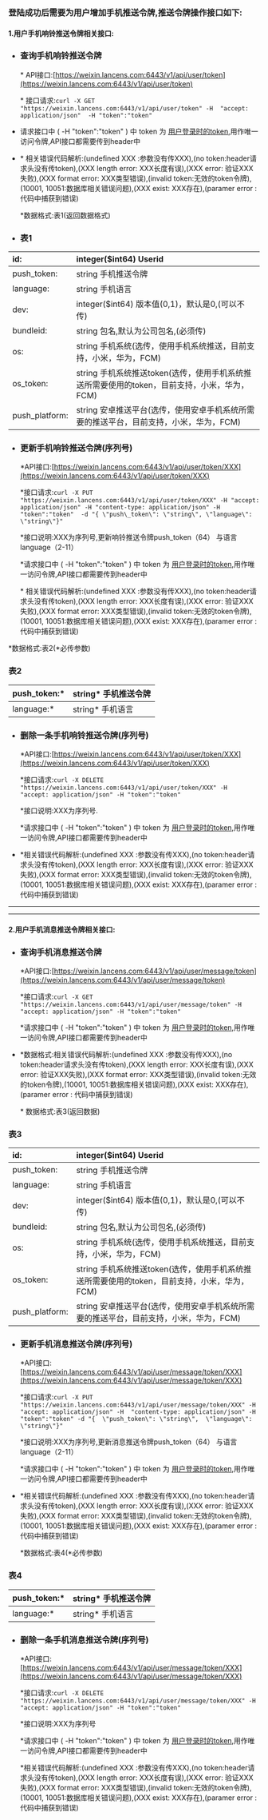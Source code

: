 ### 登陆成功后需要为用户增加手机推送令牌,推送令牌操作接口如下:

#### 1.用户手机**响铃推送**令牌相关接口:

* ### 查询手机响铃推送令牌

  \* API接口:[https://weixin.lancens.com:6443/v1/api/user/token](https://weixin.lancens.com:6443/v1/api/user/token)

  \* 接口请求:`curl -X GET "https://weixin.lancens.com:6443/v1/api/user/token" -H  "accept: application/json"  -H "token":"token"`

* 请求接口中  \(  -H "token":"token" \) 中 token 为 [用户登录时的token](http://developer.lancens.com:4000/deng-lu-yu-tui-chu.html),用作唯一访问令牌,API接口都需要传到header中

* \* 相关错误代码解析:\(undefined XXX :参数没有传XXX\),\(no token:header请求头没有传token\),\(XXX length error: XXX长度有误\),\(XXX error: 验证XXX失败\),\(XXX format error: XXX类型错误\),\(invalid token:无效的token令牌\),\(10001, 10051:数据库相关错误问题\),\(XXX exist: XXX存在\),\(paramer error : 代码中捕获到错误\)

  \*数据格式:表1\(返回数据格式\)

* ### 表1

| id: | integer\($int64\) Userid |
| :--- | :--- |
| push\_token: | string  手机推送令牌 |
| language: | string  手机语言 |
| dev: | integer\($int64\) 版本值\(0,1\)，默认是0,\(可以不传\) |
| bundleid: | string 包名,默认为公司包名,\(必须传\) |
| os: | string 手机系统\(选传，使用手机系统推送，目前支持，小米，华为，FCM\) |
| os\_token: | string 手机系统推送token\(选传，使用手机系统推送所需要使用的token，目前支持，小米，华为，FCM\) |
| push\_platform: | string 安卓推送平台\(选传，使用安卓手机系统所需要的推送平台，目前支持，小米，华为，FCM\) |

* ### 更新手机响铃推送令牌\(序列号\)

  \*API接口:[https://weixin.lancens.com:6443/v1/api/user/token/XXX](https://weixin.lancens.com:6443/v1/api/user/token/XXX)

  \*接口请求:`curl -X PUT "https://weixin.lancens.com:6443/v1/api/user/token/XXX" -H "accept: application/json" -H "content-type: application/json" -H "token":"token"  -d "{ \"push\_token\": \"string\", \"language\": \"string\"}"`

  \*接口说明:XXX为序列号,更新响铃推送令牌push\_token（64） 与语言language（2-11）

  \*请求接口中  \(  -H "token":"token" \) 中 token 为 [用户登录时的token](http://developer.lancens.com:4000/deng-lu-yu-tui-chu.html),用作唯一访问令牌,API接口都需要传到header中

  \* 相关错误代码解析:\(undefined XXX :参数没有传XXX\),\(no token:header请求头没有传token\),\(XXX length error: XXX长度有误\),\(XXX error: 验证XXX失败\),\(XXX format error: XXX类型错误\),\(invalid token:无效的token令牌\),\(10001, 10051:数据库相关错误问题\),\(XXX exist: XXX存在\),\(paramer error : 代码中捕获到错误\)

\*数据格式:表2\(\*必传参数\)

### 表2

| push\_token:\* | string\* 手机推送令牌 |
| :--- | :--- |
| language:\* | string\* 手机语言 |

* ### 删除一条手机响铃推送令牌\(序列号\)

  \*API接口:[https://weixin.lancens.com:6443/v1/api/user/token/XXX](https://weixin.lancens.com:6443/v1/api/user/token/XXX)

  \*接口请求:`curl -X DELETE "https://weixin.lancens.com:6443/v1/api/user/token/XXX" -H  "accept: application/json" -H "token":"token"`

  \*接口说明:XXX为序列号.

  \*请求接口中  \(  -H "token":"token" \) 中 token 为 [用户登录时的token](http://developer.lancens.com:4000/deng-lu-yu-tui-chu.html),用作唯一访问令牌,API接口都需要传到header中

* \*相关错误代码解析:\(undefined XXX :参数没有传XXX\),\(no token:header请求头没有传token\),\(XXX length error: XXX长度有误\),\(XXX error: 验证XXX失败\),\(XXX format error: XXX类型错误\),\(invalid token:无效的token令牌\),\(10001, 10051:数据库相关错误问题\),\(XXX exist: XXX存在\),\(paramer error : 代码中捕获到错误\)

---

---

#### 2.用户手机**消息推送**令牌相关接口:

* ### 查询手机**消息**推送令牌

  \*API接口:[https://weixin.lancens.com:6443/v1/api/user/message/token](https://weixin.lancens.com:6443/v1/api/user/message/token)

  \*接口请求:`curl -X GET "https://weixin.lancens.com:6443/v1/api/user/message/token" -H  "accept: application/json" -H "token":"token"`

  \*请求接口中  \(  -H "token":"token" \) 中 token 为 [用户登录时的token](http://developer.lancens.com:4000/deng-lu-yu-tui-chu.html),用作唯一访问令牌,API接口都需要传到header中

* \*数据格式:相关错误代码解析:\(undefined XXX :参数没有传XXX\),\(no token:header请求头没有传token\),\(XXX length error: XXX长度有误\),\(XXX error: 验证XXX失败\),\(XXX format error: XXX类型错误\),\(invalid token:无效的token令牌\),\(10001, 10051:数据库相关错误问题\),\(XXX exist: XXX存在\),\(paramer error : 代码中捕获到错误\)

  \* 数据格式:表3\(返回数据\)

### 表3

| id: | integer\($int64\) Userid |
| :--- | :--- |
| push\_token: | string  手机推送令牌 |
| language: | string  手机语言 |
| dev: | integer\($int64\) 版本值\(0,1\)，默认是0,\(可以不传\) |
| bundleid: | string 包名,默认为公司包名,\(必须传\) |
| os: | string 手机系统\(选传，使用手机系统推送，目前支持，小米，华为，FCM\) |
| os\_token: | string 手机系统推送token\(选传，使用手机系统推送所需要使用的token，目前支持，小米，华为，FCM\) |
| push\_platform: | string 安卓推送平台\(选传，使用安卓手机系统所需要的推送平台，目前支持，小米，华为，FCM\) |

* ### 更新手机**消息**推送令牌\(序列号\)

  \*API接口:[https://weixin.lancens.com:6443/v1/api/user/message/token/XXX](https://weixin.lancens.com:6443/v1/api/user/message/token/XXX)

  \*接口请求:`curl -X PUT "https://weixin.lancens.com:6443/v1/api/user/message/token/XXX" -H  "accept: application/json" -H  "content-type: application/json" -H "token":"token" -d "{  \"push_token\": \"string\",  \"language\": \"string\"}"`

  \*接口说明:XXX为序列号,更新消息推送令牌push\_token（64） 与语言language（2-11）

  \*请求接口中  \(  -H "token":"token" \) 中 token 为 [用户登录时的token](http://developer.lancens.com:4000/deng-lu-yu-tui-chu.html),用作唯一访问令牌,API接口都需要传到header中

* \*相关错误代码解析:\(undefined XXX :参数没有传XXX\),\(no token:header请求头没有传token\),\(XXX length error: XXX长度有误\),\(XXX error: 验证XXX失败\),\(XXX format error: XXX类型错误\),\(invalid token:无效的token令牌\),\(10001, 10051:数据库相关错误问题\),\(XXX exist: XXX存在\),\(paramer error : 代码中捕获到错误\)

  \*数据格式:表4\(\*必传参数\)

### 表4

| push\_token:\* | string\* 手机推送令牌 |
| :--- | :--- |
| language:\* | string\* 手机语言 |

* ### 删除一条手机**消息**推送令牌\(序列号\)

  \*API接口:[https://weixin.lancens.com:6443/v1/api/user/message/token/XXX](https://weixin.lancens.com:6443/v1/api/user/message/token/XXX)

  \*接口请求:`curl -X DELETE "https://weixin.lancens.com:6443/v1/api/user/message/token/XXX" -H  "accept: application/json" -H "token":"token"`

  \*接口说明:XXX为序列号

  \*请求接口中  \(  -H "token":"token" \) 中 token 为 [用户登录时的token](http://developer.lancens.com:4000/deng-lu-yu-tui-chu.html),用作唯一访问令牌,API接口都需要传到header中

  \*相关错误代码解析:\(undefined XXX :参数没有传XXX\),\(no token:header请求头没有传token\),\(XXX length error: XXX长度有误\),\(XXX error: 验证XXX失败\),\(XXX format error: XXX类型错误\),\(invalid token:无效的token令牌\),\(10001, 10051:数据库相关错误问题\),\(XXX exist: XXX存在\),\(paramer error : 代码中捕获到错误\)




